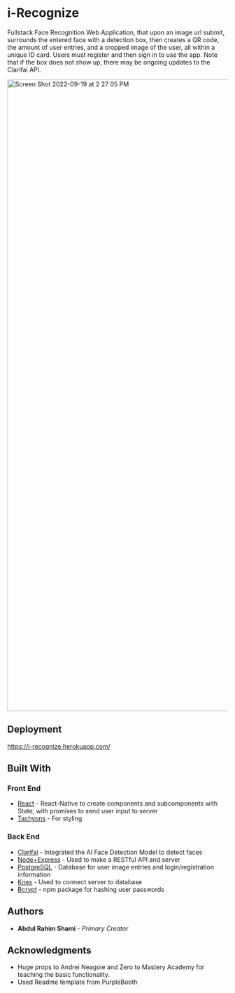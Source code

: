 # i-Recognize

Fullstack Face Recognition Web Application, that upon an image url submit, surrounds the entered face with a detection box, then creates a QR code, the amount of user entries, and a cropped image of the user, all within a unique ID card. Users must register and then sign in to use the app. 
Note that if the box does not show up, there may be ongoing updates to the Clarifai API.

<img width="1440" alt="Screen Shot 2022-09-19 at 2 27 05 PM" src="https://user-images.githubusercontent.com/93293461/191563940-e2f52932-3d0e-4f4b-b2a7-c9c9412eda20.png">


## Deployment

https://i-recognize.herokuapp.com/

## Built With

### Front End
* [React](https://reactjs.org/docs/getting-started.html) - React-Native to create components and subcomponents with State, with promises to send user input to server
* [Tachyons](https://tachyons.io/) - For styling
### Back End
* [Clarifai](https://www.clarifai.com/) - Integrated the AI Face Detection Model to detect faces
* [Node+Express](https://nodejs.org/en/) - Used to make a RESTful API and server
* [PostgreSQL](https://www.postgresql.org/) - Database for user image entries and login/registration information
* [Knex](https://knexjs.org/) - Used to connect server to database
* [Bcrypt](https://www.npmjs.com/package/bcrypt) - npm package for hashing user passwords

## Authors

* **Abdul Rahim Shami** - *Primary Creator* 

## Acknowledgments

* Huge props to Andrei Neagoie and Zero to Mastery Academy for teaching the basic functionality. 
* Used Readme template from PurpleBooth
